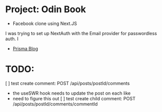 # Project: Odin Book

- Facebook clone using Next.JS

I was trying to set up NextAuth with the Email provider for passwordless auth. I

- [Prisma Blog](https://www.prisma.io/blog/backend-prisma-typescript-orm-with-postgresql-data-modeling-tsjs1ps7kip1)

# TODO:

[ ] test create comment: POST /api/posts/postId/comments

- the useSWR hook needs to update the post on each like
- need to figure this out
  [ ] test create child comment: POST /api/posts/postId/comments/commentId

